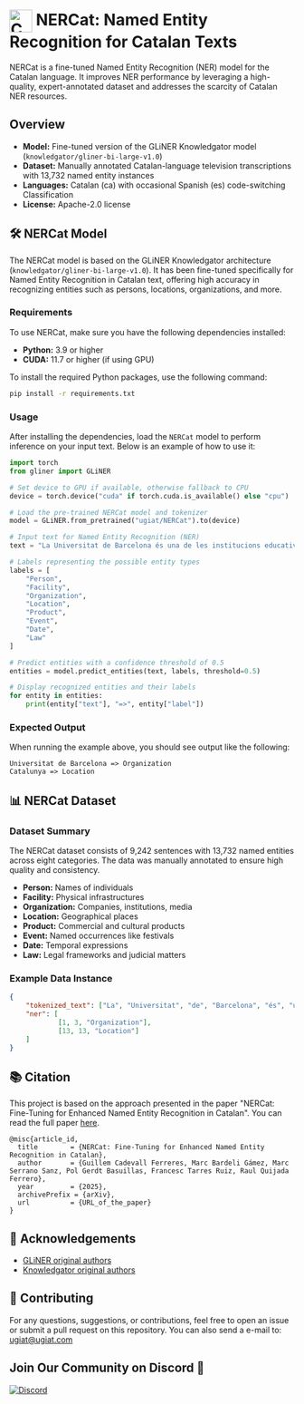 
# <img src="https://openmoji.org/data/color/svg/1F3F4-E0065-E0073-E0063-E0074-E007F.svg" alt="Catalan Flag" width="40" height="40" style="vertical-align: middle;"> NERCat: Named Entity Recognition for Catalan Texts

NERCat is a fine-tuned Named Entity Recognition (NER) model for the Catalan language. It improves NER performance by leveraging a high-quality, expert-annotated dataset and addresses the scarcity of Catalan NER resources.

## Overview

- **Model:** Fine-tuned version of the GLiNER Knowledgator model (`knowledgator/gliner-bi-large-v1.0`)
- **Dataset:** Manually annotated Catalan-language television transcriptions with 13,732 named entity instances
- **Languages:** Catalan (ca) with occasional Spanish (es) code-switching
Classification
- **License:**  Apache-2.0 license


## 🛠️ NERCat Model
The NERCat model is based on the GLiNER Knowledgator architecture (`knowledgator/gliner-bi-large-v1.0`). It has been fine-tuned specifically for Named Entity Recognition in Catalan text, offering high accuracy in recognizing entities such as persons, locations, organizations, and more.

### Requirements 
To use NERCat, make sure you have the following dependencies installed:

- **Python:** 3.9 or higher
- **CUDA:** 11.7 or higher (if using GPU)

To install the required Python packages, use the following command:

```bash
pip install -r requirements.txt
```

### Usage
After installing the dependencies, load the `NERCat` model to perform inference on your input text. Below is an example of how to use it:

```python
import torch
from gliner import GLiNER

# Set device to GPU if available, otherwise fallback to CPU
device = torch.device("cuda" if torch.cuda.is_available() else "cpu")

# Load the pre-trained NERCat model and tokenizer
model = GLiNER.from_pretrained("ugiat/NERCat").to(device)

# Input text for Named Entity Recognition (NER)
text = "La Universitat de Barcelona és una de les institucions educatives més importants de Catalunya."

# Labels representing the possible entity types
labels = [
    "Person",
    "Facility",
    "Organization",
    "Location",
    "Product",
    "Event",
    "Date",
    "Law"
]

# Predict entities with a confidence threshold of 0.5
entities = model.predict_entities(text, labels, threshold=0.5)

# Display recognized entities and their labels
for entity in entities:
    print(entity["text"], "=>", entity["label"])
```

### Expected Output
When running the example above, you should see output like the following:

```plaintext
Universitat de Barcelona => Organization
Catalunya => Location
```

## 📊 NERCat Dataset 

### Dataset Summary
The NERCat dataset consists of 9,242 sentences with 13,732 named entities across eight categories. The data was manually annotated to ensure high quality and consistency.

- **Person:** Names of individuals
- **Facility:** Physical infrastructures
- **Organization:** Companies, institutions, media
- **Location:** Geographical places
- **Product:** Commercial and cultural products
- **Event:** Named occurrences like festivals
- **Date:** Temporal expressions
- **Law:** Legal frameworks and judicial matters

### Example Data Instance

```json
{
    "tokenized_text": ["La", "Universitat", "de", "Barcelona", "és", "una", "de", "les", "institucions", "educatives", "més", "importants", "de", "Catalunya", "."],
    "ner": [
            [1, 3, "Organization"],
            [13, 13, "Location"]
    ]
}
```

## 📚 Citation
This project is based on the approach presented in the paper "NERCat: Fine-Tuning for Enhanced Named Entity Recognition in Catalan". You can read the full paper [here](link-to-your-paper).

```
@misc{article_id,
  title        = {NERCat: Fine-Tuning for Enhanced Named Entity Recognition in Catalan},
  author       = {Guillem Cadevall Ferreres, Marc Bardeli Gámez, Marc Serrano Sanz, Pol Gerdt Basuillas, Francesc Tarres Ruiz, Raul Quijada Ferrero},
  year         = {2025},
  archivePrefix = {arXiv},
  url          = {URL_of_the_paper}
}
```

## 🙏 Acknowledgements

- [GLiNER original authors](https://github.com/urchade/GLiNER)
- [Knowledgator original authors](https://github.com/Knowledgator)

## 🤝 Contributing
For any questions, suggestions, or contributions, feel free to open an issue or submit a pull request on this repository. You can also send a e-mail to: ugiat@ugiat.com

## Join Our Community on Discord 🚀
[![Discord](https://img.shields.io/discord/YOUR_SERVER_ID?label=Discord&logo=discord&color=blue)](https://discord.gg/YaghXngv)

